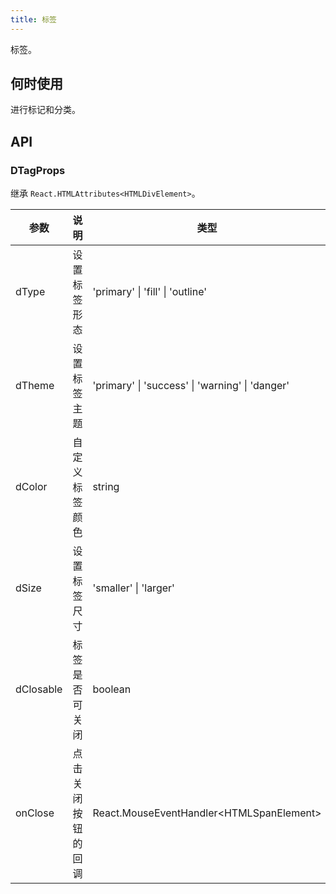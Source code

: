 ```yaml
---
title: 标签
---
```


标签。

## 何时使用

进行标记和分类。

## API

### DTagProps

继承 `React.HTMLAttributes<HTMLDivElement>`。

<!-- prettier-ignore-start -->
| 参数 | 说明 | 类型 | 默认值 | 
| --- | --- | --- | --- | 
| dType | 设置标签形态 | 'primary' \| 'fill' \| 'outline' | 'primary' |
| dTheme | 设置标签主题 | 'primary' \| 'success' \| 'warning' \| 'danger' | - |
| dColor | 自定义标签颜色 | string | - |
| dSize | 设置标签尺寸 | 'smaller' \| 'larger' | - |
| dClosable | 标签是否可关闭 | boolean | false |
| onClose | 点击关闭按钮的回调 | React.MouseEventHandler\<HTMLSpanElement\> | - |
<!-- prettier-ignore-end -->
